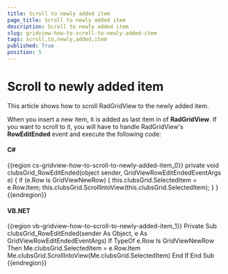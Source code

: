 ```yaml
---
title: Scroll to newly added item
page_title: Scroll to newly added item
description: Scroll to newly added item
slug: gridview-how-to-scroll-to-newly-added-item
tags: scroll,to,newly,added,item
published: True
position: 5
---
```


# Scroll to newly added item

This article shows how to scroll RadGridView to the newly added item.

When you insert a new item, it is added as last item in of __RadGridView__. If you want to scroll to it, you will have to handle RadGridView's  __RowEditEnded__ event and execute the following code:
        

#### __C#__

{{region cs-gridview-how-to-scroll-to-newly-added-item_0}}
	private void clubsGrid_RowEditEnded(object sender, GridViewRowEditEndedEventArgs e)
	{
	    if (e.Row is GridViewNewRow)
	    {
	        this.clubsGrid.SelectedItem = e.Row.Item;
	        this.clubsGrid.ScrollIntoView(this.clubsGrid.SelectedItem);
	    }
	}
{{endregion}}

#### __VB.NET__

{{region vb-gridview-how-to-scroll-to-newly-added-item_1}}
	Private Sub clubsGrid_RowEditEnded(sender As Object, e As GridViewRowEditEndedEventArgs)
	    If TypeOf e.Row Is GridViewNewRow Then
	        Me.clubsGrid.SelectedItem = e.Row.Item
	        Me.clubsGrid.ScrollIntoView(Me.clubsGrid.SelectedItem)
	    End If
	End Sub
{{endregion}}


